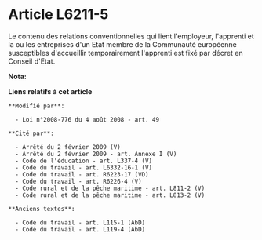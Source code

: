 # Article L6211-5

Le contenu des relations conventionnelles qui lient l'employeur, l'apprenti et la ou les entreprises d'un Etat membre de la
Communauté européenne susceptibles d'accueillir temporairement l'apprenti est fixé par décret en Conseil d'Etat.

**Nota:**



**Liens relatifs à cet article**

	**Modifié par**:

	  - Loi n°2008-776 du 4 août 2008 - art. 49

	**Cité par**:

	  - Arrêté du 2 février 2009 (V)
	  - Arrêté du 2 février 2009 - art. Annexe I (V)
	  - Code de l'éducation - art. L337-4 (V)
	  - Code du travail - art. L6332-16-1 (V)
	  - Code du travail - art. R6223-17 (VD)
	  - Code du travail - art. R6226-4 (V)
	  - Code rural et de la pêche maritime - art. L811-2 (V)
	  - Code rural et de la pêche maritime - art. L813-2 (V)

	**Anciens textes**:

	  - Code du travail - art. L115-1 (AbD)
	  - Code du travail - art. L119-4 (AbD)
